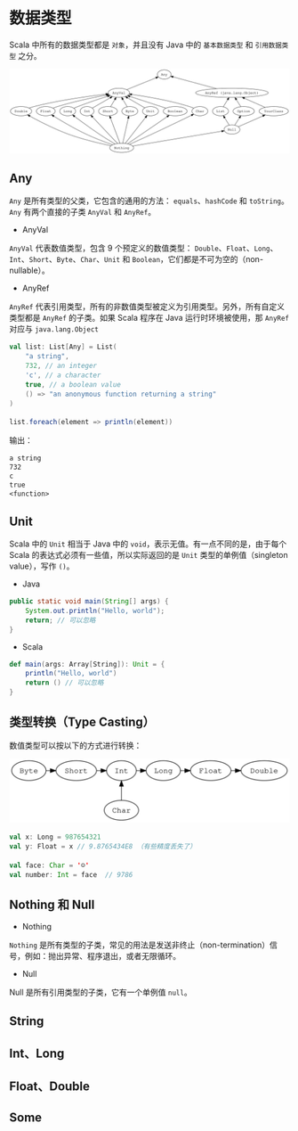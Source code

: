 # 数据类型

Scala 中所有的数据类型都是 `对象`，并且没有 Java 中的 `基本数据类型` 和 `引用数据类型` 之分。

![Scala Type](.images/scala-type.png)

## Any

`Any` 是所有类型的父类，它包含的通用的方法： `equals`、`hashCode` 和 `toString`。`Any` 有两个直接的子类 `AnyVal` 和 `AnyRef`。

* AnyVal

`AnyVal` 代表数值类型，包含 9 个预定义的数值类型： `Double`、`Float`、`Long`、`Int`、`Short`、`Byte`、`Char`、`Unit` 和 `Boolean`，它们都是不可为空的（non-nullable）。

* AnyRef

`AnyRef` 代表引用类型，所有的非数值类型被定义为引用类型。另外，所有自定义类型都是 `AnyRef` 的子类。如果 Scala 程序在 Java 运行时环境被使用，那 `AnyRef` 对应与 `java.lang.Object`

```scala
val list: List[Any] = List(
    "a string",
    732, // an integer
    'c', // a character
    true, // a boolean value
    () => "an anonymous function returning a string"
)

list.foreach(element => println(element))
```

输出：

```plain
a string
732
c
true
<function>
```

## Unit

Scala 中的 `Unit` 相当于 Java 中的 `void`，表示无值。有一点不同的是，由于每个 Scala 的表达式必须有一些值，所以实际返回的是 `Unit` 类型的单例值（singleton value），写作 `()`。

* Java

```java
public static void main(String[] args) {
    System.out.println("Hello, world");
    return; // 可以忽略
}
```

* Scala

```scala
def main(args: Array[String]): Unit = {
    println("Hello, world")
    return () // 可以忽略
}
```

## 类型转换（Type Casting）

数值类型可以按以下的方式进行转换：

![Type Casting](.images/scala-type-casting.png)

```scala
val x: Long = 987654321
val y: Float = x // 9.8765434E8 （有些精度丢失了）

val face: Char = '☺'
val number: Int = face  // 9786
```

## Nothing 和 Null

* Nothing

`Nothing` 是所有类型的子类，常见的用法是发送非终止（non-termination）信号，例如：抛出异常、程序退出，或者无限循环。

* Null

Null 是所有引用类型的子类，它有一个单例值 `null`。

## String

## Int、Long

## Float、Double

## Some